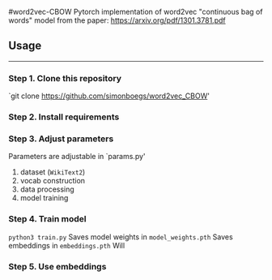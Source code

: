 #word2vec-CBOW
Pytorch implementation of word2vec "continuous bag of words" model from the paper:
https://arxiv.org/pdf/1301.3781.pdf

## Usage
---

### Step 1. Clone this repository
`git clone https://github.com/simonboegs/word2vec_CBOW'

### Step 2. Install requirements

### Step 3. Adjust parameters
Parameters are adjustable in `params.py'
1. dataset (`WikiText2`)
2. vocab construction
3. data processing
4. model training

### Step 4. Train model
`python3 train.py`
Saves model weights in `model_weights.pth`
Saves embeddings in `embeddings.pth`
Will 
### Step 5. Use embeddings

